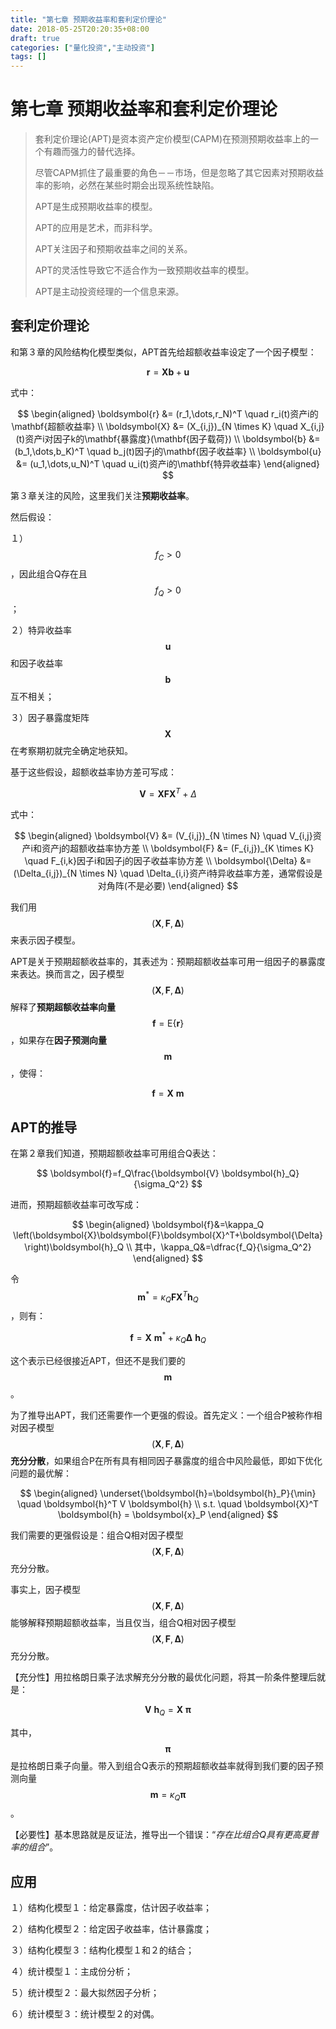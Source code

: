 ```yaml
---
title: "第七章 预期收益率和套利定价理论"
date: 2018-05-25T20:20:35+08:00
draft: true
categories: ["量化投资","主动投资"]
tags: []
---
```


# 第七章 预期收益率和套利定价理论

> 套利定价理论\(APT\)是资本资产定价模型\(CAPM\)在预测预期收益率上的一个有趣而强力的替代选择。
>
> 尽管CAPM抓住了最重要的角色－－市场，但是忽略了其它因素对预期收益率的影响，必然在某些时期会出现系统性缺陷。
>
> APT是生成预期收益率的模型。
>
> APT的应用是艺术，而非科学。
>
> APT关注因子和预期收益率之间的关系。
>
> APT的灵活性导致它不适合作为一致预期收益率的模型。
>
> APT是主动投资经理的一个信息来源。

<!--more-->

## 套利定价理论

和第３章的风险结构化模型类似，APT首先给超额收益率设定了一个因子模型：

$$
\boldsymbol{r} = \boldsymbol{X} \boldsymbol{b} + \boldsymbol{u} 
$$

式中： 

$$
\begin{aligned}
\boldsymbol{r} &= (r_1,\dots,r_N)^T \quad r_i(t)资产i的\mathbf{超额收益率} \\
\boldsymbol{X} &= (X_{i,j})_{N \times K} \quad X_{i,j}(t)资产i对因子k的\mathbf{暴露度}(\mathbf{因子载荷}) \\
\boldsymbol{b} &= (b_1,\dots,b_K)^T \quad b_j(t)因子j的\mathbf{因子收益率} \\
\boldsymbol{u} &= (u_1,\dots,u_N)^T \quad u_i(t)资产i的\mathbf{特异收益率}
\end{aligned}
$$

第３章关注的风险，这里我们关注**预期收益率**。

然后假设：

１）$$f_C>0$$，因此组合Q存在且$$f_Q>0$$；

２）特异收益率$$\boldsymbol{u}$$和因子收益率$$\boldsymbol{b}$$互不相关；

３）因子暴露度矩阵$$\boldsymbol{X}$$在考察期初就完全确定地获知。

基于这些假设，超额收益率协方差可写成：

$$
 \boldsymbol{V} = \boldsymbol{X} \boldsymbol{F} \boldsymbol{X}^T + \Delta 
$$

式中：

$$
\begin{aligned}
\boldsymbol{V} &= (V_{i,j})_{N \times N} \quad V_{i,j}资产i和资产j的超额收益率协方差 \\
\boldsymbol{F} &= (F_{i,j})_{K \times K} \quad F_{i,k}因子i和因子j的因子收益率协方差 \\
\boldsymbol{\Delta} &= (\Delta_{i,j})_{N \times N} \quad \Delta_{i,i}资产i特异收益率方差，通常假设是对角阵(不是必要)
\end{aligned}
$$

我们用$$(\boldsymbol{X},\boldsymbol{F},\boldsymbol{\Delta})$$来表示因子模型。

APT是关于预期超额收益率的，其表述为：预期超额收益率可用一组因子的暴露度来表达。换而言之，因子模型$$(\boldsymbol{X},\boldsymbol{F},\boldsymbol{\Delta})$$解释了**预期超额收益率向量**$$\boldsymbol{f}=\mathrm{E}\{\boldsymbol{r}\}$$，如果存在**因子预测向量**$$\boldsymbol{m}$$，使得：

$$
\boldsymbol{f}=\boldsymbol{X}\ \boldsymbol{m}
$$

## APT的推导

在第２章我们知道，预期超额收益率可用组合Q表达：

$$
\boldsymbol{f}=f_Q\frac{\boldsymbol{V} \boldsymbol{h}_Q}{\sigma_Q^2}
$$

进而，预期超额收益率可改写成：

$$
\begin{aligned}
\boldsymbol{f}&=\kappa_Q \left(\boldsymbol{X}\boldsymbol{F}\boldsymbol{X}^T+\boldsymbol{\Delta} \right)\boldsymbol{h}_Q \\
其中，\kappa_Q&=\dfrac{f_Q}{\sigma_Q^2}
\end{aligned}
$$

令$$\boldsymbol{m}^*=\kappa_Q \boldsymbol{F}\boldsymbol{X}^T\boldsymbol{h}_Q$$，则有：

$$
\boldsymbol{f}=\boldsymbol{X}\ \boldsymbol{m}^*+\kappa_Q \boldsymbol{\Delta}\ \boldsymbol{h}_Q
$$

这个表示已经很接近APT，但还不是我们要的$$\boldsymbol{m}$$。

为了推导出APT，我们还需要作一个更强的假设。首先定义：一个组合P被称作相对因子模型$$(\boldsymbol{X},\boldsymbol{F},\boldsymbol{\Delta})$$**充分分散**，如果组合P在所有具有相同因子暴露度的组合中风险最低，即如下优化问题的最优解：

$$
\begin{aligned}
\underset{\boldsymbol{h}=\boldsymbol{h}_P}{\min} \quad \boldsymbol{h}^T V \boldsymbol{h} \\
s.t. \quad \boldsymbol{X}^T \boldsymbol{h} = \boldsymbol{x}_P
\end{aligned}
$$

我们需要的更强假设是：组合Q相对因子模型$$(\boldsymbol{X},\boldsymbol{F},\boldsymbol{\Delta})$$充分分散。

事实上，因子模型$$(\boldsymbol{X},\boldsymbol{F},\boldsymbol{\Delta})$$能够解释预期超额收益率，当且仅当，组合Q相对因子模型$$(\boldsymbol{X},\boldsymbol{F},\boldsymbol{\Delta})$$充分分散。

【充分性】用拉格朗日乘子法求解充分分散的最优化问题，将其一阶条件整理后就是：

$$
\boldsymbol{V}\ \boldsymbol{h}_Q=\boldsymbol{X}\ \boldsymbol{\pi}
$$

其中，$$\boldsymbol{\pi}$$是拉格朗日乘子向量。带入到组合Q表示的预期超额收益率就得到我们要的因子预测向量$$\boldsymbol{m}=\kappa_Q \boldsymbol{\pi}$$。

【必要性】基本思路就是反证法，推导出一个错误：“_存在比组合Q具有更高夏普率的组合_”。

## 应用

１）结构化模型１：给定暴露度，估计因子收益率；

２）结构化模型２：给定因子收益率，估计暴露度；

３）结构化模型３：结构化模型１和２的结合；

４）统计模型１：主成份分析；

５）统计模型２：最大拟然因子分析；

６）统计模型３：统计模型２的对偶。

